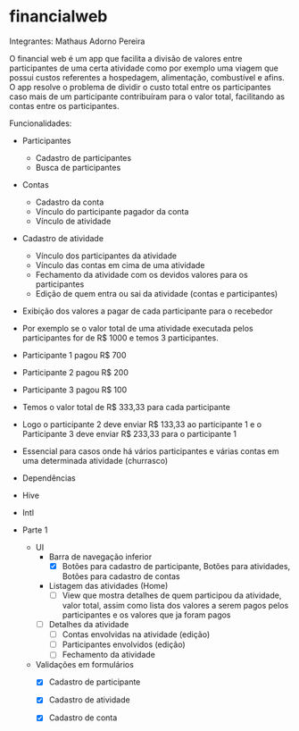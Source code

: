 # financialweb
Integrantes:
Mathaus Adorno Pereira

O financial web é um app que facilita a divisão de valores entre participantes de uma certa atividade como por exemplo uma viagem que possui custos referentes a hospedagem, alimentação, combustível e afins. O app resolve o problema de dividir o custo total entre os participantes caso mais de um participante contribuíram para o valor total, facilitando as contas entre os participantes.


Funcionalidades:
 - Participantes
    - Cadastro de participantes
    - Busca de participantes

 - Contas
    - Cadastro da conta
    - Vínculo do participante pagador da conta
    - Vínculo de atividade

 - Cadastro de atividade
   - Vínculo dos participantes da atividade
   - Vínculo das contas em cima de uma atividade
   - Fechamento da atividade com os devidos valores para os participantes
   - Edição de quem entra ou sai da atividade (contas e participantes) 

 - Exibição dos valores a pagar de cada participante para o recebedor 
  - Por exemplo se o valor total de uma atividade executada pelos participantes for de R$ 1000 e temos 3 participantes.
   - Participante 1 pagou R$ 700
   - Participante 2 pagou R$ 200
   - Participante 3 pagou R$ 100
   - Temos o valor total de R$ 333,33 para cada participante
   - Logo o participante 2 deve enviar R$ 133,33 ao participante 1 e o Participante 3 deve enviar R$ 233,33 para o participante 1
   - Essencial para casos onde há vários participantes e várias contas em uma determinada atividade (churrasco)
 - Dependências
  - Hive
  - Intl
- Parte 1
  - UI
    - Barra de navegação inferior
        - [x] Botões para cadastro de participante, Botões para atividades, Botões para cadastro de contas
    - Listagem das atividades (Home)
        - [ ] View que mostra detalhes de quem participou da atividade, valor total, assim como lista dos valores a serem pagos pelos participantes e os valores que ja foram pagos
    - [ ] Detalhes da atividade
      - [ ] Contas envolvidas na atividade (edição)
      - [ ] Participantes envolvidos (edição)
      - [ ] Fechamento da atividade  
  - Validações em formulários
    - [x] Cadastro de participante
    - [x] Cadastro de atividade
    - [x] Cadastro de conta

